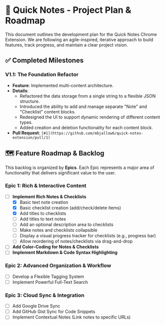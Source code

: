 # 📝 Quick Notes - Project Plan & Roadmap

This document outlines the development plan for the Quick Notes Chrome Extension. We are following an agile-inspired, iterative approach to build features, track progress, and maintain a clear project vision.

## ✅ **Completed Milestones**

### **V1.1: The Foundation Refactor**
*   **Feature**: Implemented multi-content architecture.
*   **Details**:
    *   Refactored the data storage from a single string to a flexible JSON structure.
    *   Introduced the ability to add and manage separate "Note" and "Checklist" content blocks.
    *   Redesigned the UI to support dynamic rendering of different content types.
    *   Added creation and deletion functionality for each content block.
*   **Pull Request**: `[#1](https://github.com/mbjallow6/quick-notes-extension/pull/1)`

## 🗺️ **Feature Roadmap & Backlog**

This backlog is organized by **Epics**. Each Epic represents a major area of functionality that delivers significant value to the user.

### **Epic 1: Rich & Interactive Content**
- [ ] **Implement Rich Notes & Checklists**
    - [x] Basic text note creation
    - [x] Basic checklist creation (add/check/delete items)
    - [x] Add titles to checklists
    - [ ] Add titles to text notes
    - [ ] Add an optional description area to checklists
    - [ ] Make notes and checklists collapsible
    - [ ] Display a visual progress tracker for checklists (e.g., progress bar)
    - [ ] Allow reordering of notes/checklists via drag-and-drop
- [ ] **Add Color-Coding for Notes & Checklists**
- [ ] **Implement Markdown & Code Syntax Highlighting**

### **Epic 2: Advanced Organization & Workflow**
- [ ] Develop a Flexible Tagging System
- [ ] Implement Powerful Full-Text Search

### **Epic 3: Cloud Sync & Integration**
- [ ] Add Google Drive Sync
- [ ] Add GitHub Gist Sync for Code Snippets
- [ ] Implement Contextual Notes (Link notes to specific URLs)
